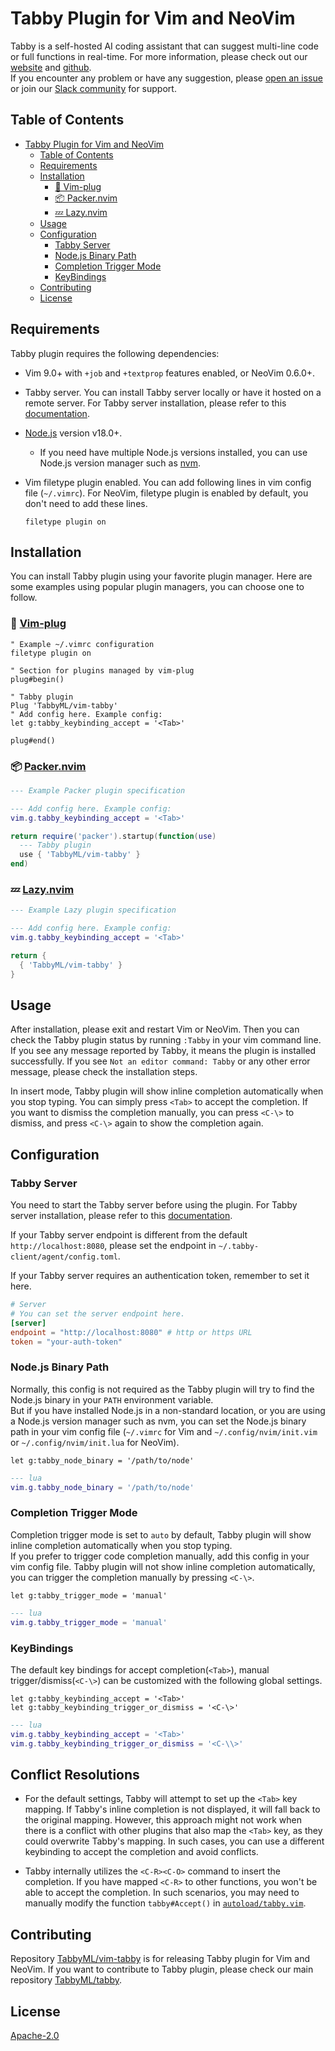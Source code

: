 # Tabby Plugin for Vim and NeoVim

Tabby is a self-hosted AI coding assistant that can suggest multi-line code or full functions in real-time. For more information, please check out our [website](https://tabbyml.com/) and [github](https://github.com/TabbyML/tabby).  
If you encounter any problem or have any suggestion, please [open an issue](https://github.com/TabbyML/tabby/issues/new) or join our [Slack community](https://links.tabbyml.com/join-slack) for support.

## Table of Contents

- [Tabby Plugin for Vim and NeoVim](#tabby-plugin-for-vim-and-neovim)
  - [Table of Contents](#table-of-contents)
  - [Requirements](#requirements)
  - [Installation](#installation)
    - [🔌 Vim-plug](#-vim-plug)
    - [📦 Packer.nvim](#-packernvim)
    - [💤 Lazy.nvim](#-lazynvim)
  - [Usage](#usage)
  - [Configuration](#configuration)
    - [Tabby Server](#tabby-server)
    - [Node.js Binary Path](#nodejs-binary-path)
    - [Completion Trigger Mode](#completion-trigger-mode)
    - [KeyBindings](#keybindings)
  - [Contributing](#contributing)
  - [License](#license)

## Requirements

Tabby plugin requires the following dependencies:

- Vim 9.0+ with `+job` and `+textprop` features enabled, or NeoVim 0.6.0+.
- Tabby server. You can install Tabby server locally or have it hosted on a remote server. For Tabby server installation, please refer to this [documentation](https://tabby.tabbyml.com/docs/installation/).
- [Node.js](https://nodejs.org/en/download/) version v18.0+.
  - If you need have multiple Node.js versions installed, you can use Node.js version manager such as [nvm](https://github.com/nvm-sh/nvm).
- Vim filetype plugin enabled. You can add following lines in vim config file (`~/.vimrc`). For NeoVim, filetype plugin is enabled by default, you don't need to add these lines.

  ```vim
  filetype plugin on
  ```

## Installation

You can install Tabby plugin using your favorite plugin manager. Here are some examples using popular plugin managers, you can choose one to follow.

### 🔌 [Vim-plug](https://github.com/junegunn/vim-plug)

```vim
" Example ~/.vimrc configuration
filetype plugin on

" Section for plugins managed by vim-plug
plug#begin()

" Tabby plugin
Plug 'TabbyML/vim-tabby'
" Add config here. Example config:
let g:tabby_keybinding_accept = '<Tab>'

plug#end()
```

### 📦 [Packer.nvim](https://github.com/wbthomason/packer.nvim)

```lua
--- Example Packer plugin specification

--- Add config here. Example config:
vim.g.tabby_keybinding_accept = '<Tab>'

return require('packer').startup(function(use)
  --- Tabby plugin
  use { 'TabbyML/vim-tabby' }
end)
```

### 💤 [Lazy.nvim](https://github.com/folke/lazy.nvim)

```lua
--- Example Lazy plugin specification

--- Add config here. Example config:
vim.g.tabby_keybinding_accept = '<Tab>'

return {
  { 'TabbyML/vim-tabby' }
}
```

## Usage

After installation, please exit and restart Vim or NeoVim. Then you can check the Tabby plugin status by running `:Tabby` in your vim command line. If you see any message reported by Tabby, it means the plugin is installed successfully. If you see `Not an editor command: Tabby` or any other error message, please check the installation steps.

In insert mode, Tabby plugin will show inline completion automatically when you stop typing. You can simply press `<Tab>` to accept the completion. If you want to dismiss the completion manually, you can press `<C-\>` to dismiss, and press `<C-\>` again to show the completion again.

## Configuration

### Tabby Server

You need to start the Tabby server before using the plugin. For Tabby server installation, please refer to this [documentation](https://tabby.tabbyml.com/docs/installation/).

If your Tabby server endpoint is different from the default `http://localhost:8080`, please set the endpoint in `~/.tabby-client/agent/config.toml`. 

If your Tabby server requires an authentication token, remember to set it here.

```toml
# Server
# You can set the server endpoint here.
[server]
endpoint = "http://localhost:8080" # http or https URL
token = "your-auth-token"
```

### Node.js Binary Path

Normally, this config is not required as the Tabby plugin will try to find the Node.js binary in your `PATH` environment variable.  
But if you have installed Node.js in a non-standard location, or you are using a Node.js version manager such as nvm, you can set the Node.js binary path in your vim config file (`~/.vimrc` for Vim and `~/.config/nvim/init.vim` or `~/.config/nvim/init.lua` for NeoVim).

```vim
let g:tabby_node_binary = '/path/to/node'
```

```lua
--- lua
vim.g.tabby_node_binary = '/path/to/node'
```

### Completion Trigger Mode

Completion trigger mode is set to `auto` by default, Tabby plugin will show inline completion automatically when you stop typing.  
If you prefer to trigger code completion manually, add this config in your vim config file. Tabby plugin will not show inline completion automatically, you can trigger the completion manually by pressing `<C-\>`.

```vim
let g:tabby_trigger_mode = 'manual'
```

```lua
--- lua
vim.g.tabby_trigger_mode = 'manual'
```

### KeyBindings

The default key bindings for accept completion(`<Tab>`), manual trigger/dismiss(`<C-\>`) can be customized with the following global settings.

```vim
let g:tabby_keybinding_accept = '<Tab>'
let g:tabby_keybinding_trigger_or_dismiss = '<C-\>'
```

```lua
--- lua
vim.g.tabby_keybinding_accept = '<Tab>'
vim.g.tabby_keybinding_trigger_or_dismiss = '<C-\\>'
```

## Conflict Resolutions

- For the default settings, Tabby will attempt to set up the `<Tab>` key mapping. If Tabby's inline completion is not displayed, it will fall back to the original mapping. However, this approach might not work when there is a conflict with other plugins that also map the `<Tab>` key, as they could overwrite Tabby's mapping. In such cases, you can use a different keybinding to accept the completion and avoid conflicts.

- Tabby internally utilizes the `<C-R><C-O>` command to insert the completion. If you have mapped `<C-R>` to other functions, you won't be able to accept the completion. In such scenarios, you may need to manually modify the function `tabby#Accept()` in [`autoload/tabby.vim`](https://github.com/TabbyML/tabby/tree/main/clients/vim/autoload/tabby.vim).

## Contributing

Repository [TabbyML/vim-tabby](https://github.com/TabbyML/vim-tabby) is for releasing Tabby plugin for Vim and NeoVim. If you want to contribute to Tabby plugin, please check our main repository [TabbyML/tabby](https://github.com/TabbyML/tabby/tree/main/clients/vim).

## License

[Apache-2.0](https://github.com/TabbyML/tabby/blob/main/LICENSE)
